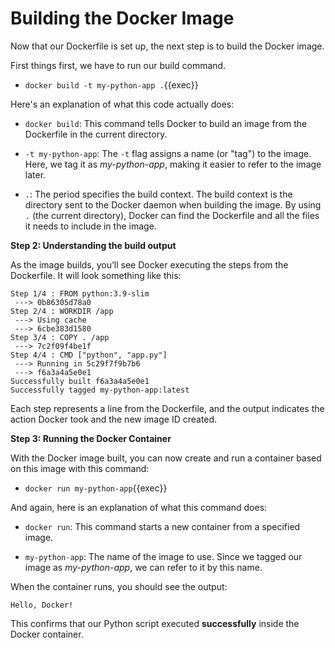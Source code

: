 # Building the Docker Image

Now that our Dockerfile is set up, the next step is to build the Docker image.

First things first, we have to run our build command.

- `docker build -t my-python-app .`{{exec}}

Here's an explanation of what this code actually does:

- `docker build`: This command tells Docker to build an image from the Dockerfile in the current directory.

- `-t my-python-app`: The `-t` flag assigns a name (or "tag") to the image. Here, we tag it as *my-python-app*, making it easier to refer to the image later.

- `.`: The period specifies the build context. The build context is the directory sent to the Docker daemon when building the image. By using `.` (the current directory), Docker can find the Dockerfile and all the files it needs to include in the image.

**Step 2: Understanding the build output**

As the image builds, you’ll see Docker executing the steps from the Dockerfile. It will look something like this:

```
Step 1/4 : FROM python:3.9-slim
 ---> 0b86305d78a0
Step 2/4 : WORKDIR /app
 ---> Using cache
 ---> 6cbe383d1580
Step 3/4 : COPY . /app
 ---> 7c2f09f4be1f
Step 4/4 : CMD ["python", "app.py"]
 ---> Running in 5c29f7f9b7b6
 ---> f6a3a4a5e0e1
Successfully built f6a3a4a5e0e1
Successfully tagged my-python-app:latest
```

Each step represents a line from the Dockerfile, and the output indicates the action Docker took and the new image ID created.

**Step 3: Running the Docker Container**

With the Docker image built, you can now create and run a container based on this image with this command:

- `docker run my-python-app`{{exec}}

And again, here is an explanation of what this command does:

- `docker run`: This command starts a new container from a specified image.

- `my-python-app`: The name of the image to use. Since we tagged our image as *my-python-app*, we can refer to it by this name.

When the container runs, you should see the output:

```
Hello, Docker!
```

This confirms that our Python script executed **successfully** inside the Docker container.